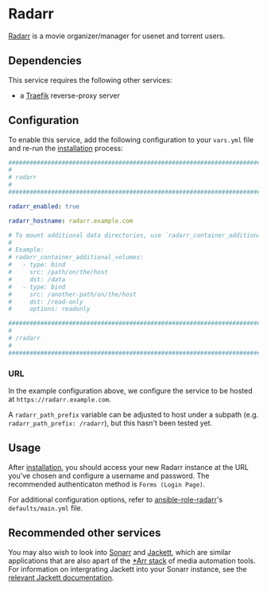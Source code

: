 # Radarr

[Radarr](https://radarr.video/) is a movie organizer/manager for usenet and torrent users.

## Dependencies

This service requires the following other services:

- a [Traefik](traefik.md) reverse-proxy server

## Configuration

To enable this service, add the following configuration to your `vars.yml` file and re-run the [installation](../installing.md) process:

```yaml
########################################################################
#                                                                      #
# radarr                                                               #
#                                                                      #
########################################################################

radarr_enabled: true

radarr_hostname: radarr.example.com

# To mount additional data directories, use `radarr_container_additional_volumes`
#
# Example:
# radarr_container_additional_volumes:
#   - type: bind
#     src: /path/on/the/host
#     dst: /data
#   - type: bind
#     src: /another-path/on/the/host
#     dst: /read-only
#     options: readonly

########################################################################
#                                                                      #
# /radarr                                                              #
#                                                                      #
########################################################################
```

### URL

In the example configuration above, we configure the service to be hosted at `https://radarr.example.com`.

A `radarr_path_prefix` variable can be adjusted to host under a subpath (e.g. `radarr_path_prefix: /radarr`), but this hasn't been tested yet.

## Usage

After [installation](../installing.md), you should access your new Radarr instance at the URL you've chosen and configure a username and password. The recommended authenticaton method is `Forms (Login Page)`.

For additional configuration options, refer to [ansible-role-radarr](https://github.com/spatterIight/ansible-role-radarr)'s `defaults/main.yml` file.

## Recommended other services

You may also wish to look into [Sonarr](sonarr.md) and [Jackett](jackett.md), which are similar applications that are also apart of the [*Arr stack](https://wiki.servarr.com/) of media automation tools. For information on intergrating Jackett into your Sonarr instance, see the [relevant Jackett documentation](jackett.md#intergration-with-sonarrradarr).
